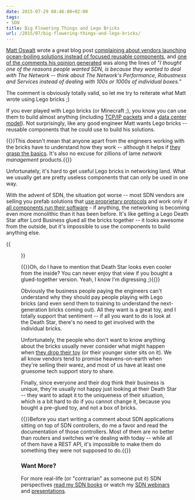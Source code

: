```yaml
---
date: 2015-07-29 08:46:00+02:00
tags:
- SDN
title: Big Flowering Things and Lego Bricks
url: /2015/07/big-flowering-things-and-lego-bricks/
---
```

[Matt Oswalt](http://keepingitclassless.net/about-matt/) wrote a great blog post [complaining about vendors launching ocean-boiling solutions instead of focused reusable components](https://oswalt.dev/2015/07/big-flowering-thing/), and [one of the comments his opinion generated](/2015/07/must-read-big-flowering-thing/#c2836266398982409387) was along the lines of "*I thought one of the reasons people wanted SDN, is because they wanted to deal with The Network -- think about The Network\'s Performance, Robustness and Services instead of dealing with 100s or 1000s of individual boxes.*"

The comment is obviously totally valid, so let me try to reiterate what Matt wrote using Lego bricks ;)
<!--more-->
If you ever played with Lego bricks (or Minecraft ;), you know you can use them to build almost anything (including [TCP/IP packets](https://righteousit.wordpress.com/2010/06/27/practical-visual-three-dimensional-pedagogy-for-internet-protocol-packet-header-control-fields/) and a [data center model](/2013/10/lego-data-center/)). Not surprisingly, like any good engineer Matt wants Lego bricks -- reusable components that he could use to build his solutions.

{{<note>}}This doesn't mean that anyone apart from the engineers working with the bricks have to understand how they work -- although it helps if [they grasp the basics](/2015/07/why-should-i-care-about-networking/). It's also no excuse for zillions of lame *network management* products.{{</note>}}

Unfortunately, it's hard to get useful Lego bricks in networking land. What we usually get are pretty useless components that can only be used in one way.

With the advent of SDN, the situation got worse -- most SDN vendors are selling you prefab solutions that [use proprietary protocols](/2015/06/software-defined-wanwell-orchestrated/) and work only if [all components run their software](/2015/06/vertically-integrated-musings/) - if anything, the networking is becoming even more monolithic than it has been before. It's like getting a Lego Death Star after Lord Business glued all the bricks together -- it looks awesome from the outside, but it's impossible to use the components to build anything else.

{{<figure src="http://images.amazon.com/images/G/01/toys/detail-page/B000FTXNRI-1-lg.jpg">}}

{{<note>}}Oh, do I have to mention that Death Star looks even cooler from the inside? You can never enjoy that view if you bought a glued-together version. Yeah, I know I\'m digressing ;){{</note>}}

Obviously the business people paying the engineers can't understand why they should pay people playing with Lego bricks (and even send them to training to understand the next-generation bricks coming out). All they want is a great toy, and I totally support that sentiment -- if all you want to do is look at the Death Star, there's no need to get involved with the individual bricks.

Unfortunately, the people who don't want to know anything about the bricks usually never consider what might happen when [they drop their toy](https://youtu.be/kEHRrZrXOdQ?t=4m20s) (or their younger sister sits on it). We all know vendors tend to promise heavens-on-earth when they're selling their warez, and most of us have at least one gruesome tech support story to share.

Finally, since everyone and their dog think their business is unique, they're usually not happy just looking at their Death Star -- they want to adapt it to the uniqueness of their situation, which is a bit hard to do if you cannot change it, because you bought a pre-glued toy, and not a box of bricks.

{{<note>}}Before you start writing a comment about SDN applications sitting on top of SDN controllers, do me a favor and read the documentation of those controllers. Most of them are no better than routers and switches we're dealing with today -- while all of them have a REST API, it's impossible to make them do something they were not supposed to do.{{</note>}}

### Want More?

For more real-life (or "contrarian" as someone put it) SDN perspectives [read my SDN books](http://www.ipspace.net/Books) or watch my [SDN webinars](https://www.ipspace.net/Roadmap/SDN_and_OpenFlow_webinars) and [presentations](http://www.ipspace.net/Presentations#Software_Defined_Networking).
